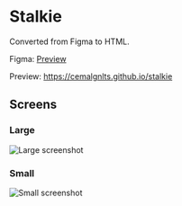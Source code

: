 # Stalkie

Converted from Figma to HTML.

Figma: [Preview](assets/preview.png)

Preview: https://cemalgnlts.github.io/stalkie

## Screens

### Large

![Large screenshot](assets/large.png)

### Small

![Small screenshot](assets/small.png)
